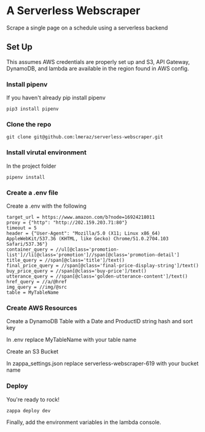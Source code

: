 # A Serverless Webscraper
Scrape a single page on a schedule using a serverless backend

## Set Up
This assumes AWS credentials are properly set up and S3, API Gateway, DynamoDB, and lambda are available in the region found in AWS config.
### Install pipenv
If you haven't already pip install pipenv
```
pip3 install pipenv
```
### Clone the repo
```
git clone git@github.com:lmeraz/serverless-webscraper.git
```
### Install virutal environment
In the project folder
```
pipenv install
```
### Create a .env file
Create a .env with the following
```
target_url = https://www.amazon.com/b?node=16924218011
proxy = {"http": "http://202.159.203.71:80"}
timeout = 5
header = {"User-Agent": "Mozilla/5.0 (X11; Linux x86_64) AppleWebKit/537.36 (KHTML, like Gecko) Chrome/51.0.2704.103 Safari/537.36"}
container_query = //ul[@class='promotion-list']//li[@class='promotion']//span[@class='promotion-detail']
title_query = //span[@class='title']/text()
final_price_query = //span[@class='final-price-display-string']/text() 
buy_price_query = //span[@class='buy-price']/text()
utterance_query = //span[@class='golden-utterance-content']/text()
href_query = //a/@href
img_query = //img/@src
table = MyTableName
```
### Create AWS Resources
Create a DynamoDB Table with a Date and ProductID string hash and sort key

In .env replace MyTableName with your table name

Create an S3 Bucket

In zappa_settings.json replace serverless-webscraper-619 with your bucket name

### Deploy
You're ready to rock!
```
zappa deploy dev
```
Finally, add the environment variables in the lambda console.